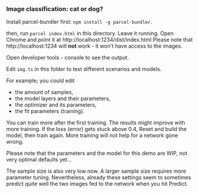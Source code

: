 ### Image classification: cat or dog?

Install parcel-bundler first: `npm install -g parcel-bundler`.

then, run `parcel index.html` in this directory. Leave it running.
Open Chrome and point it at http://localhost:1234/dist/index.html
Please note that http://localhost:1234 will **not** work - it won't have access to the images.

Open developer tools - console to see the output.

Edit `img.ts` in this folder to test different scenarios and models.

For example; you could edit 
* the amount of samples, 
* the model layers and their parameters, 
* the optimizer and its parameters, 
* the fit parameters (training).

You can train more after the first training. The results might improve with more training.
If the loss (error) gets stuck above 0.4, Reset and build the model, then train again. More training will not help for a network gone wrong.

Please note that the parameters and the model for this demo are WIP, not very optimal defaults yet...

The sample size is also very low now. A larger sample size requires more parameter tuning. Nevertheless, already these settings seem to sometimes predict quite well the two images fed to the network when you hit Predict.
